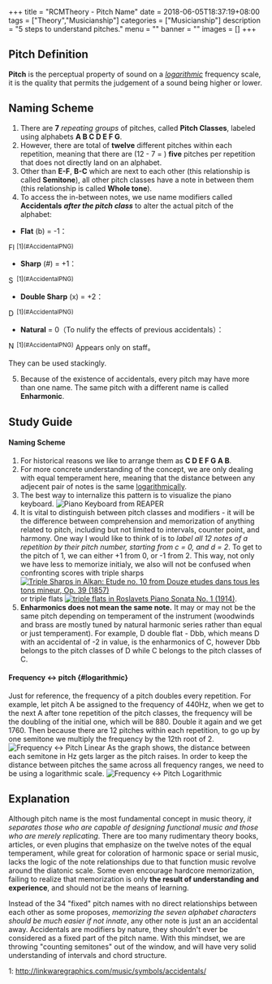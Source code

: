 +++
title = "RCMTheory - Pitch Name"
date = 2018-06-05T18:37:19+08:00
tags = ["Theory","Musicianship"]
categories = ["Musicianship"]
description = "5 steps to understand pitches."
menu = ""
banner = ""
images = []
+++

## Pitch Definition
**Pitch** is the perceptual property of sound on a [*logarithmic*](#logarithmic) frequency scale, it is the quality that permits the judgement of a sound being higher or lower.

## Naming Scheme
1. There are **7** *repeating groups* of pitches, called **Pitch Classes**, labeled using alphabets **A B C D E F G**.
2. However, there are total of **twelve** different pitches within each repetition, meaning that there are (12 - 7 = ) **five** pitches per repetition that does not directly land on an alphabet.
3. Other than **E-F**, **B-C** which are next to each other (this relationship is called **Semitone**), all other pitch classes have a note in between them (this relationship is called **Whole tone**).
4. To access the in-between notes, we use name modifiers called **Accidentals** ***after the pitch class*** to alter the actual pitch of the alphabet: 

+ **Flat** (b) = -1：
<span style="display: inline-block;">
  <img src="https://user-images.githubusercontent.com/12930244/41056877-18961d9c-69f8-11e8-89b7-f74294593340.png" alt="Flat Accidental" height="16" width="16"/>
</span><sup>[1](#AccidentalPNG)</sup>  

+ **Sharp** (#) = +1：
<span style="display: inline-block;">
  <img src="https://user-images.githubusercontent.com/12930244/41056879-18fa4448-69f8-11e8-8a67-bb344f27f6a9.png" alt="Sharp Accidental" height="16" width="16"/>
</span><sup>[1](#AccidentalPNG)</sup>  

+ **Double Sharp** (x) = +2：
<span style="display: inline-block;">
  <img src="https://user-images.githubusercontent.com/12930244/41056876-184211e8-69f8-11e8-98c9-edfd46f9a186.png" alt="Double Sharp Accidental" height="16" width="16"/>
</span><sup>[1](#AccidentalPNG)</sup>  

+ **Natural** = 0（To nulify the effects of previous accidentals）：
<span style="display: inline-block;">
  <img src="https://user-images.githubusercontent.com/12930244/41056875-17e4b584-69f8-11e8-94d3-9ca745a928f6.png" alt="Natural Sign" height="16" width="16"/>
</span><sup>[1](#AccidentalPNG)</sup> Appears only on staff。


They can be used stackingly.

5. Because of the existence of accidentals, every pitch may have more than one name. The same pitch with a different name is called **Enharmonic**.


## Study Guide

#### Naming Scheme
1. For historical reasons we like to arrange them as **C D E F G A B**.
2. For more concrete understanding of the concept, we are only dealing with equal temperament here, meaning that the distance between any adjecent pair of notes is the same [logarithmically](#logarithmic).
3. The best way to internalize this pattern is to visualize the piano keyboard. ![Piano Keyboard from REAPER](https://user-images.githubusercontent.com/12930244/40974841-70ad6ae2-68fb-11e8-96e6-7d364f236183.png)
4. It is vital to distinguish between pitch classes and modifiers - it will be the difference between comprehension and memorization of anything related to pitch, including but not limited to intervals, counter point, and harmony. One way I would like to think of is to *label all 12 notes of a repetition by their pitch number, starting from c = 0, and d = 2*. To get to the pitch of 1, we can either +1 from 0, or -1 from 2. This way, not only we have less to memorize initialy, we also will not be confused when confronting scores with triple sharps <a href="http://cnhz.imslp.org/files/imglnks/usimg/d/d4/IMSLP519847-PMLP6989-Alkan_-_Op._39,_12_Etudes,_1._Comme_Le_Vent1_(etc).pdf">![Triple Sharps in Alkan: Etude no. 10 from Douze etudes dans tous les tons mineur, Op. 39 (1857)](https://user-images.githubusercontent.com/12930244/40971490-671d293c-68f0-11e8-845c-2f7f212d9f0b.png)</a> or triple flats <a href="http://cnks.imslp.org/files/imglnks/usimg/8/8f/IMSLP62854-PMLP128280-Roslavets-PnoSonata01.pdf">![triple flats in Roslavets Piano Sonata No. 1 (1914)](https://user-images.githubusercontent.com/12930244/40971491-676729e2-68f0-11e8-840a-6c5d94be20bf.png)</a>.
5. **Enharmonics does not mean the same note.** It may or may not be the same pitch depending on temperament of the instrument (woodwinds and brass are mostly tuned by natural harmonic series rather than equal or just temperament). For example, D double flat - Dbb, which means D with an accidental of -2 in value, is the enharmonics of C, however Dbb belongs to the pitch classes of D while C belongs to the pitch classes of C.

#### Frequency <-> pitch {#logarithmic}
Just for reference, the frequency of a pitch doubles every repetition. For example, let pitch A be assigned to the frequency of 440Hz, when we get to the next A after tone repetition of the pitch classes, the frequency will be the doubling of the initial one, which will be 880. Double it again and we get 1760. Then because there are 12 pitches within each repetition, to go up by one semitone we multiply the frequency by the 12th root of 2.
![Frequency <-> Pitch Linear](https://user-images.githubusercontent.com/12930244/40973092-816d9d6c-68f5-11e8-8091-2bc305053d52.png)
As the graph shows, the distance between each semitone in Hz gets larger as the pitch raises. In order to keep the distance between pitches the same across all frequency ranges, we need to be using a logarithmic scale.
![Frequency <-> Pitch Logarithmic](https://user-images.githubusercontent.com/12930244/40973093-81b1703c-68f5-11e8-80a9-28bf0035ca05.png)

## Explanation
Although pitch name is the most fundamental concept in music theory, *it separates those who are capable of designing functional music and those who are merely replicating*. There are too many rudimentary theory books, articles, or even plugins that emphasize on the twelve notes of the equal temperament, while great for coloration of harmonic space or serial music, lacks the logic of the note relationships due to that function music revolve around the diatonic scale. Some even encourage hardcore memorization, failing to realize that memorization is only **the result of understanding and experience**, and should not be the means of learning.

Instead of the 34 "fixed" pitch names with no direct relationships between each other as some proposes, *memorizing the seven alphabet characters should be much easier if not innate*, any other note is just an an accidental away. Accidentals are modifiers by nature, they shouldn't ever be considered as a fixed part of the pitch name. With this mindset, we are throwing "counting semitones" out of the window, and will have very solid understanding of intervals and chord structure.

<a name="AccidentalPNG">1</a>: http://linkwaregraphics.com/music/symbols/accidentals/